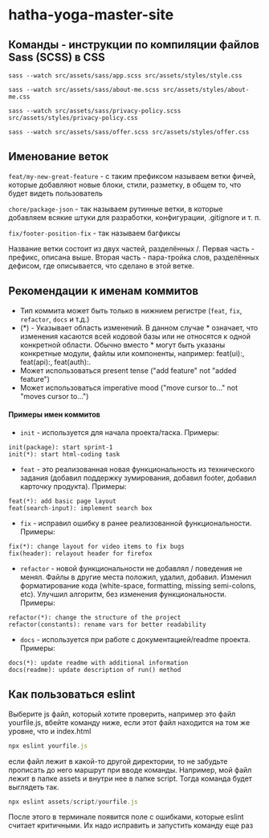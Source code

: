 # hatha-yoga-master-site

## Команды - инструкции по компиляции файлов Sass (SCSS) в CSS

```
sass --watch src/assets/sass/app.scss src/assets/styles/style.css

sass --watch src/assets/sass/about-me.scss src/assets/styles/about-me.css

sass --watch src/assets/sass/privacy-policy.scss src/assets/styles/privacy-policy.css

sass --watch src/assets/sass/offer.scss src/assets/styles/offer.css
```

## Именование веток

`feat/my-new-great-feature` - с таким префиксом называем ветки фичей, которые добавляют новые блоки, стили, разметку, в общем то, что будет видеть пользователь

`chore/package-json` - так называем рутинные ветки, в которые добавляем всякие штуки для разработки, конфигурации, .gitignore и т. п.

`fix/footer-position-fix` - так называем багфиксы

Название ветки состоит из двух частей, разделённых /. Первая часть - префикс, описана выше. Вторая часть - пара-тройка слов, разделённых дефисом, где описывается, что сделано в этой ветке.

## Рекомендации к именам коммитов

- Тип коммита может быть только в нижнием регистре (`feat`, `fix`, `refactor`, `docs` и т.д.)
- (\*) - Указывает область изменений.
  В данном случае \* означает, что изменения касаются всей кодовой базы или не относятся к одной конкретной области.
  Обычно вместо \* могут быть указаны конкретные модули, файлы или компоненты, например: feat(ui):, feat(api):, feat(auth):.
- Может использоваться present tense ("add feature" not "added feature")
- Может использоваться imperative mood ("move cursor to..." not "moves cursor to...")

#### Примеры имен коммитов

- `init` - используется для начала проекта/таска. Примеры:

```
init(package): start sprint-1
init(*): start html-coding task
```

- `feat` - это реализованная новая функциональность из технического задания (добавил поддержку зумирования, добавил footer, добавил карточку продукта). Примеры:

```
feat(*): add basic page layout
feat(search-input): implement search box
```

- `fix` - исправил ошибку в ранее реализованной функциональности. Примеры:

```
fix(*): change layout for video items to fix bugs
fix(header): relayout header for firefox
```

- `refactor` - новой функциональности не добавлял / поведения не менял. Файлы в другие места положил, удалил, добавил. Изменил форматирование кода (white-space, formatting, missing semi-colons, etc). Улучшил алгоритм, без изменения функциональности. Примеры:

```
refactor(*): change the structure of the project
refactor(constants): rename vars for better readability
```

- `docs` - используется при работе с документацией/readme проекта. Примеры:

```
docs(*): update readme with additional information
docs(readme): update description of run() method
```

## Как пользоваться eslint

Выберите js файл, который хотите проверить, например это файл yourfile.js, вбейте команду ниже, если этот файл находится на том же уровне, что и index.html

```jsx
npx eslint yourfile.js
```

если файл лежит в какой-то другой директории, то не забудьте прописать до него маршрут при вводе команды. Например, мой файл лежит в папке assets и внутри нее в папке script. Тогда команда будет выглядеть так.

```jsx
npx eslint assets/script/yourfile.js
```

После этого в терминале появится поле с ошибками, которые eslint считает критичными. Их надо исправить и запустить команду еще раз
